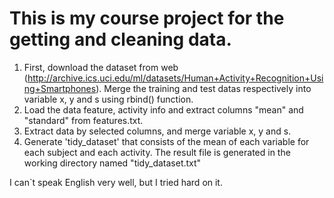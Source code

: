 This is my course project for the getting and cleaning data.
============================================================

1. First, download the dataset from web (http://archive.ics.uci.edu/ml/datasets/Human+Activity+Recognition+Using+Smartphones). Merge the training and test datas respectively into variable x, y and s using rbind() function.
2. Load the data feature, activity info and extract columns "mean" and "standard" from features.txt.
3. Extract data by selected columns, and merge variable x, y and s. 
4. Generate 'tidy_dataset' that consists of the mean of each variable for each subject and each activity. The result file is generated in the working directory named "tidy_dataset.txt"

I can`t speak English very well, but I tried hard on it.

